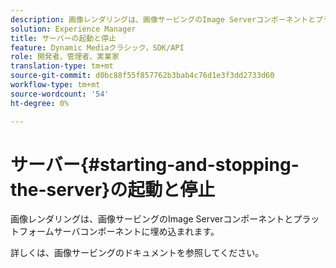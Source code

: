 ```yaml
---
description: 画像レンダリングは、画像サービングのImage Serverコンポーネントとプラットフォームサーバコンポーネントに埋め込まれます。
solution: Experience Manager
title: サーバーの起動と停止
feature: Dynamic Mediaクラシック，SDK/API
role: 開発者、管理者、実業家
translation-type: tm+mt
source-git-commit: d0bc88f55f857762b3bab4c76d1e3f3dd2733d60
workflow-type: tm+mt
source-wordcount: '54'
ht-degree: 0%

---
```



# サーバー{#starting-and-stopping-the-server}の起動と停止

画像レンダリングは、画像サービングのImage Serverコンポーネントとプラットフォームサーバコンポーネントに埋め込まれます。

詳しくは、画像サービングのドキュメントを参照してください。
